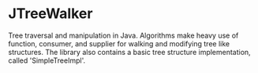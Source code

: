 JTreeWalker
==============

Tree traversal and manipulation in Java. Algorithms make heavy use of function, consumer, and supplier for walking and modifying tree like structures. 
The library also contains a basic tree structure implementation, called 'SimpleTreeImpl'.
